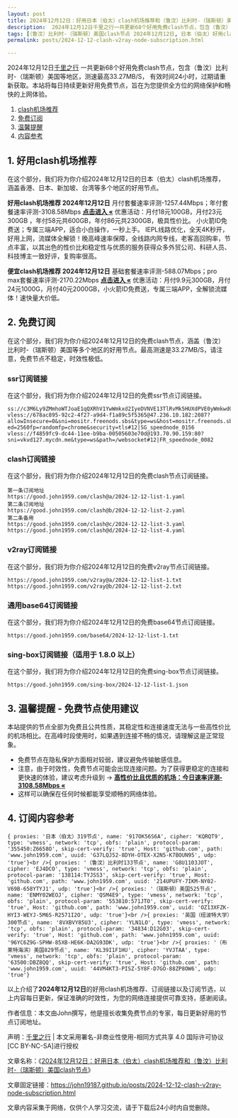 ```yaml
---
layout: post
title: 2024年12月12日：好用日本（伯太）clash机场推荐和（鲁汶）比利时-（瑞斯顿）美国clash节点
description:  2024年12月12日千里之行一共更新68个好用免费clash节点，包含（鲁汶）比利时-（瑞斯顿）美国等地区，测速最高33.27MB/S， 有效时间24小时，过期请重新获取。本站将每日持续更新好用免费节点，旨在为您提供全方位的网络保护和畅快的上网体验
tags: [（鲁汶）比利时-（瑞斯顿）美国clash节点 2024年12月12日, 日本（伯太）好用clash机场推荐 2024年12月12日]
permalink: posts/2024-12-12-clash-v2ray-node-subscription.html

---
```



2024年12月12日[千里之行](https://john19187.github.io) 一共更新68个好用免费clash节点，包含（鲁汶）比利时-（瑞斯顿）美国等地区，测速最高33.27MB/S， 有效时间24小时，过期请重新获取。本站将每日持续更新好用免费节点，旨在为您提供全方位的网络保护和畅快的上网体验。

1. [clash机场推荐](#1-好用clash机场推荐)
2. [免费订阅](#2-免费订阅)
3. [温馨提醒](#3-温馨提醒---免费节点使用建议)
4. [内容参考](#4-订阅内容参考)

## 1. 好用clash机场推荐

在这个部分，我们将为你介绍2024年12月12日的日本（伯太）clash机场推荐，涵盖香港、日本、新加坡、台湾等多个地区的好用节点。

<div class="good cat1"><strong>好用clash机场推荐 2024年12月12日</strong> 月付套餐速率评测-1257.44Mbps；年付套餐速率评测-3108.58Mbps <strong><a href="https://good.john1959.com/lepl/2024-12-12" target="_blank">点击进入 «</a></strong> 优惠活动：月付18元100GB，月付23元300GB ，年付58元共600GB，年付86元共2300GB，极具性价比。 小火箭ID免费送；专属三端APP，适合小白操作，一秒上手。 IEPL线路优化，全天4K秒开，好用上网，流媒体全解锁！晚高峰速率保障，全线路内网专线，老客高回购率，节点丰富，以其出色的性价比和稳定性与优质的服务获得众多外贸公司、科研人员、科技博主一致好评，复购率很高。</div><div class="good cat2">

<strong>便宜clash机场推荐 2024年12月12日</strong> 基础套餐速率评测-588.07Mbps；pro max套餐速率评测-2170.22Mbps <strong><a href="https://good.john1959.com/cheap/2024-12-12" target="_blank">点击进入 «</a></strong> 优惠活动：月付9.9元300GB，月付24元1000G，月付40元2000GB，小火箭ID免费送，专属三端APP，全解锁流媒体！速快量大价低。</div>

## 2. 免费订阅

在这个部分，我们将为你介绍2024年12月12日的免费clash节点，涵盖（鲁汶）比利时-（瑞斯顿）美国等多个地区的好用节点。最高测速是33.27MB/S，请注意，免费节点不稳定，时效性极低。

### ssr订阅链接

在这个部分，我们将为你介绍2024年12月12日的免费ssr节点订阅链接。

```
ss://c3M6Ly9ZMmhoWTJoaE1qQXRhV1YwWmkxd2IyeDVNVE13TlRvMk5HUXdPVE0yWmkwd016UmxMVFJsT0RJdE9EaGlPQzAxTmpneU56Z3pabVJsWldN@free.2weradf:36511#7%7C%F0%9F%87%B7%F0%9F%87%BA%20%E4%BF%84%E7%BD%97%E6%96%AF%2001%20%7C%201x%20RU
vless://678ac895-92c2-4f27-a9d4-f1a89c5f5365@47.236.10.182:2087?allowInsecure=0&sni=mositr.freenods.sbs&type=ws&host=mositr.freenods.sbs&path=/?ed=2560fp=randomfp=chrome&security=tls#12|SG_speednode_0156
vless://f4859fc9-dc44-11ee-b9ba-00505603e70d@193.70.90.159:80?sni=vkvd127.mycdn.me&type=ws&path=/websocket#12|FR_speednode_0082
```

### clash订阅链接

在这个部分，我们将为你介绍2024年12月12日的免费clash节点订阅链接。

```
第一条订阅地址
https://good.john1959.com/clash@a/2024-12-12-list-1.yaml
第二条订阅地址
https://good.john1959.com/clash@b/2024-12-12-list-2.yaml
第二条备用
https://good.john1959.com/clash@c/2024-12-12-list-3.yaml
https://good.john1959.com/clash@d/2024-12-12-list-4.yaml
```

### v2ray订阅链接

在这个部分，我们将为你介绍2024年12月12日的免费v2ray节点订阅链接。

```
https://good.john1959.com/v2ray@a/2024-12-12-list-1.txt
https://good.john1959.com/v2ray@b/2024-12-12-list-2.txt
```

### 通用base64订阅链接

在这个部分，我们将为你介绍2024年12月12日的免费base64节点订阅链接。

```
https://good.john1959.com/base64/2024-12-12-list-1.txt
```

### sing-box订阅链接（适用于 1.8.0 以上）

在这个部分，我们将为你介绍2024年12月12日的免费sing-box节点订阅链接。

```
https://good.john1959.com/sing-box/2024-12-12-list-1.json
```

## 3. 温馨提醒 - 免费节点使用建议

本站提供的节点全部为免费且公共性质，其稳定性和连接速度无法与一些高性价比的机场相比。在高峰时段使用时，如果遇到连接不畅的情况，请理解这是正常现象。

- 免费节点在隐私保护方面相对较弱，建议避免传输敏感信息。
- 注意，由于时效性，免费节点可能会出现连接问题。为了获得更稳定的连接和更快速的体验，建议考虑升级到 → <strong>[高性价比且优质的机场：今日速率评测- 3108.58Mbps «](https://good.john1959.com/lepl/2024-12-12)</strong>
- 这样可以确保在任何时候都能享受顺畅的网络体验。

## 4. 订阅内容参考

```
{ proxies: '日本（伯太）319节点', name: '917OK56S6A', cipher: 'KQRQT9', type: 'vmess', network: 'tcp', obfs: 'plain', protocol-param: '355450:Z6658O', skip-cert-verify: 'true', Host: 'github.com', path: 'www.john1959.com', uuid: 'G37LQJ52-8DYH-OTEX-X2N5-K7BOUN95', udp: 'true'}<br />{ proxies: '（鲁汶）比利时133节点', name: 'G8U1103JOT', cipher: 'EJ4DCO', type: 'vmess', network: 'tcp', obfs: 'plain', protocol-param: '138114:TYJSS3', skip-cert-verify: 'true', Host: 'github.com', path: 'www.john1959.com', uuid: '214UPUFY-7IKM-NY02-V69B-658YTYJ1', udp: 'true'}<br />{ proxies: '（瑞斯顿）美国525节点', name: 'ENMY02WEOJ', cipher: 'QSM4E9', type: 'vmess', network: 'tcp', obfs: 'plain', protocol-param: '553810:571JTO', skip-cert-verify: 'true', Host: 'github.com', path: 'www.john1959.com', uuid: 'OZ13XFZK-HYI3-WEYJ-5M6S-R2571I2O', udp: 'true'}<br />{ proxies: '英国（纽波特大学）300节点', name: '8VXBVY85U3', cipher: 'YLN1LO', type: 'vmess', network: 'tcp', obfs: 'plain', protocol-param: '34834:D12G03', skip-cert-verify: 'true', Host: 'github.com', path: 'www.john1959.com', uuid: '96YC6Z9G-SPHW-85XB-HE6K-DA2G93DK', udp: 'true'}<br />{ proxies: '（布莱特海滨）美国829节点', name: 'KL39I1F1HU', cipher: 'YVJTAA', type: 'vmess', network: 'tcp', obfs: 'plain', protocol-param: '63500:DBZ8QQ', skip-cert-verify: 'true', Host: 'github.com', path: 'www.john1959.com', uuid: '44VM4KT3-PISZ-5Y8F-D7GO-88ZP8OW6', udp: 'true'}
```

以上介绍了<strong>2024年12月12日</strong>的好用clash机场推荐、订阅链接以及订阅节选，以上内容每日更新，保证准确的时效性，为您的网络连接提供可靠支持，感谢阅读。

作者信息：本文由John撰写，他是擅长收集免费节点的专家，每日更新好用的节点订阅地址。

声明：[千里之行](https://john19187.github.io) | 本文采用署名-非商业性使用-相同方式共享 4.0 国际许可协议[CC BY-NC-SA]进行授权

文章名称：《[2024年12月12日：好用日本（伯太）clash机场推荐和（鲁汶）比利时-（瑞斯顿）美国clash节点](https://john19187.github.io/posts/2024-12-12-clash-v2ray-node-subscription.html)》

文章固定链接：https://john19187.github.io/posts/2024-12-12-clash-v2ray-node-subscription.html

文章内容采集于网络，仅供个人学习交流，请于下载后24小时内自觉删除。
